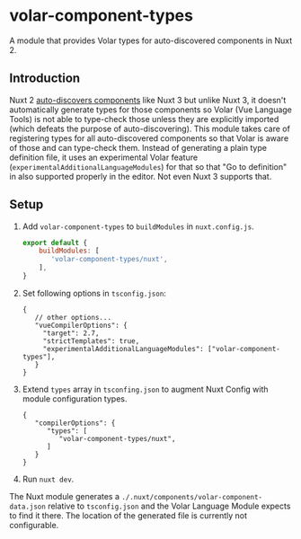 # volar-component-types

A module that provides Volar types for auto-discovered components in Nuxt 2.

## Introduction

Nuxt 2 [auto-discovers components](https://v2.nuxt.com/docs/features/component-discovery) like Nuxt 3 but unlike Nuxt 3, it doesn't automatically generate types for those components so Volar (Vue Language Tools) is not able to type-check those unless they are explicitly imported (which defeats the purpose of auto-discovering). This module takes care of registering types for all auto-discovered components so that Volar is aware of those and can type-check them. Instead of generating a plain type definition file, it uses an experimental Volar feature (`experimentalAdditionalLanguageModules`) for that so that "Go to definition" in also supported properly in the editor. Not even Nuxt 3 supports that.

## Setup

1. Add `volar-component-types` to `buildModules` in `nuxt.config.js`.
   ```js
   export default {
       buildModules: [
          'volar-component-types/nuxt',
       ],
   }
   ```
2. Set following options in `tsconfig.json`:
   ```jsonc
   {
      // other options...
      "vueCompilerOptions": {
        "target": 2.7,
        "strictTemplates": true,
        "experimentalAdditionalLanguageModules": ["volar-component-types"],
      }
   }
   ```
3. Extend `types` array in `tsconfing.json` to augment Nuxt Config with module configuration types.
   ```jsonc
   {
      "compilerOptions": {
         "types": [
            "volar-component-types/nuxt",
         ]
      }
   }
   ```
4. Run `nuxt dev`.

The Nuxt module generates a `./.nuxt/components/volar-component-data.json` relative to `tsconfig.json` and the Volar Language Module expects to find it there. The location of the generated file is currently not configurable.
